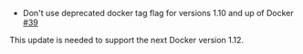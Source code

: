 - Don't use deprecated docker tag flag for versions 1.10 and up of Docker [#39](https://github.com/marcuslonnberg/sbt-docker/issues/39)

This update is needed to support the next Docker version 1.12.
